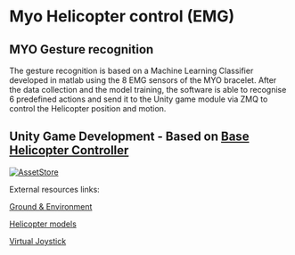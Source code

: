 # Myo Helicopter control (EMG)

## MYO Gesture recognition

The gesture recognition is based on a Machine Learning Classifier developed in matlab using the 8 EMG sensors of the MYO bracelet. After the data collection and the model training, the software is able to recognise 6 predefined actions and send it to the Unity game module via ZMQ to control the Helicopter position and motion.

## Unity Game Development - Based on [Base Helicopter Controller](https://github.com/suncube/Base-Helicopter-Controller)
[![AssetStore](https://img.shields.io/badge/-AssetStore-lightgrey.svg)](https://assetstore.unity.com/publishers/14506)




External resources links:

[Ground & Environment](https://assetstore.unity.com/packages/3d/vegetation/lowpoly-trees-and-rocks-88376)

[Helicopter models](https://assetstore.unity.com/packages/3d/vehicles/air/low-poly-helicopters-pack-free-121151)

[Virtual Joystick](https://assetstore.unity.com/packages/tools/input-management/simple-input-system-113033)
